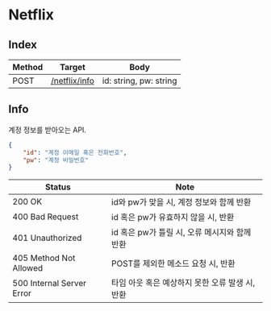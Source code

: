 # Netflix

## Index

| Method | Target                 | Body                   |
|--------|------------------------|------------------------|
| POST   | [/netflix/info](#info) | id: string, pw: string |

## Info

계정 정보를 받아오는 API.

```json
{
    "id": "계정 이메일 혹은 전화번호",
    "pw": "계정 비밀번호"
}
```

| Status                    | Note                                            |
|---------------------------|-------------------------------------------------|
| 200 OK                    | id와 pw가 맞을 시, 계정 정보와 함께 반환        |
| 400 Bad Request           | id 혹은 pw가 유효하지 않을 시, 반환             |
| 401 Unauthorized          | id 혹은 pw가 틀릴 시, 오류 메시지와 함께 반환   |
| 405 Method Not Allowed    | POST를 제외한 메소드 요청 시, 반환              |
| 500 Internal Server Error | 타임 아웃 혹은 예상하지 못한 오류 발생 시, 반환 |
